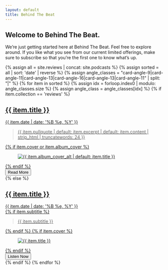 ```yaml
---
layout: default
title: Behind The Beat
---
```

<main id="site-main" class="site-main">
  <section class="site-container hero-simple" aria-labelledby="hero-title">
    <div class="hero-right">
      <h1 id="hero-title" class="hero-line hero-line-1 text-purple-darkest">Welcome to Behind The Beat.</h1>
    </div>
  </section>

  <section class="site-container">
    <p class="home-intro">We’re just getting started here at Behind The Beat. Feel free to explore around. If you like what you see from our current limited offerings, make sure to subscribe so that you’re the first one to know what’s up.</p>
    <div class="post-list card-list">
      {% assign all = site.reviews | concat: site.podcasts %}
      {% assign sorted = all | sort: 'date' | reverse %}
      {% assign angle_classes = "card-angle-9|card-angle-11|card-angle-13|card-angle-16|card-angle-13|card-angle-11" | split: "|" %}
      {% for item in sorted %}
      {% assign idx = forloop.index0 | modulo: angle_classes.size %}
      {% assign angle_class = angle_classes[idx] %}
      {% if item.collection == 'reviews' %}
      <a class="post-card card-frame {{ angle_class }} card-review" href="{{ item.url | relative_url }}" data-vt-link data-vt-name="{{ item.url | slugify }}">
        <div class="card-grid">
          <h2 class="card-title card-headline" data-vt-title style="view-transition-name: title-{{ item.url | slugify }}">{{ item.title }}</h2>
          <div class="card-meta">{{ item.date | date: '%B %e, %Y' }}</div>
          <div class="card-row">
            <blockquote class="card-quote">{{ item.pullquote | default: item.excerpt | default: item.content | strip_html | truncatewords: 24 }}</blockquote>
            {% if item.cover or item.album_cover %}
            <figure class="card-media" data-vt-image>
              <img src="{{ (item.cover | default: item.album_cover) | relative_url }}" alt="{{ item.album_cover_alt | default: item.title }}" loading="lazy" style="view-transition-name: cover-{{ item.url | slugify }}" />
            </figure>
            {% endif %}
          </div>
          <span class="card-actions"><button type="button" class="btn-trapezoid btn-action btn-peek" data-vt-action>Read More</button></span>
        </div>
      </a>
      {% else %}
      <a class="post-card card-frame {{ angle_class }} card-podcast" href="{{ item.url | relative_url }}" data-vt-link data-vt-name="{{ item.url | slugify }}">
        <div class="card-grid">
          <h2 class="card-title card-headline" data-vt-title style="view-transition-name: title-{{ item.url | slugify }}">{{ item.title }}</h2>
          <div class="card-meta">{{ item.date | date: '%B %e, %Y' }}</div>
          <div class="card-row">
            {% if item.subtitle %}<blockquote class="card-quote">{{ item.subtitle }}</blockquote>{% endif %}
            {% if item.cover %}
            <figure class="card-media" data-vt-image>
              <img src="{{ item.cover | relative_url }}" alt="{{ item.title }}" loading="lazy" style="view-transition-name: cover-{{ item.url | slugify }}" />
            </figure>
            {% endif %}
          </div>
          <span class="card-actions"><button type="button" class="btn-trapezoid btn-action btn-peek" data-vt-action>Listen Now</button></span>
        </div>
      </a>
      {% endif %}
      {% endfor %}
    </div>
  </section>
</main>

